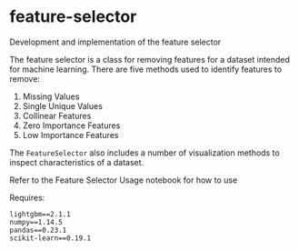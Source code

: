 # feature-selector
Development and implementation of the feature selector

The feature selector is a class for removing features for a dataset intended
for machine learning. There are five methods used to identify features to remove:

1. Missing Values
2. Single Unique Values
3. Collinear Features
4. Zero Importance Features
5. Low Importance Features 

The `FeatureSelector` also includes a number of visualization methods to inspect 
characteristics of a dataset. 

Refer to the Feature Selector Usage notebook for how to use

Requires:

```
lightgbm==2.1.1
numpy==1.14.5
pandas==0.23.1
scikit-learn==0.19.1
```
